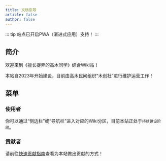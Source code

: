 ```yaml
---
title: 文档引导
article: false
author: false
---
```

::: tip
站点已开启PWA（渐进式应用）支持！
:::

## 简介
欢迎来到《擅长捉弄的高木同学》综合Wiki站！

本站自2023年开始建设，目前由高木民间组织“木创社”进行维护运营工作！

## 菜单
### 使用者
你可以通过“侧边栏”或“导航栏”进入对应的Wiki分区，目前本站正处于`持续建设阶段`。
### 贡献者
请前往[快速贡献指南](/guide/PullStart.html)查看为本站做出贡献的方式！
